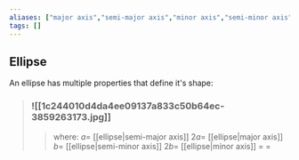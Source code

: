 ```yaml
---
aliases: ["major axis","semi-major axis","minor axis","semi-minor axis"]
tags: []
---
```


## Ellipse

An ellipse has multiple properties that define it's shape:

> ### ![[1c244010d4da4ee09137a833c50b64ec-3859263173.jpg]]
>> where:
>> $a=$ [[ellipse|semi-major axis]] 
>> $2a=$ [[ellipse|major axis]] 
>> $b=$ [[ellipse|semi-minor axis]] 
>> $2b=$ [[ellipse|minor axis]] 
>> $=$
>> $=$
